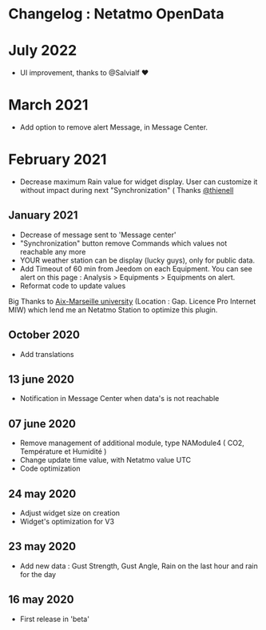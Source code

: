 # Changelog : Netatmo OpenData

# July 2022
- UI improvement, thanks to @Salvialf ❤️

# March 2021 
- Add option to remove alert Message, in Message Center. 

# February 2021
- Decrease maximum Rain value for widget display. User can customize it without impact during next "Synchronization" ( Thanks [@thienell](https://community.jeedom.com/u/thienell)

## January 2021
- Decrease of message sent to 'Message center'
- "Synchronization" button remove Commands which values not reachable any more
- YOUR weather station can be display (lucky guys), only for public data.
- Add Timeout of 60 min from Jeedom on each Equipment. You can see alert on this page :  Analysis >  Equipments > Equipments on alert.
- Reformat code to update values

Big Thanks to [Aix-Marseille university](http://www.gap.univ-mrs.fr/miw/) (Location : Gap. Licence Pro Internet MIW)  which lend me an Netatmo Station to optimize this plugin.

## October 2020
- Add translations

## 13 june 2020
- Notification in Message Center when data's is not reachable

## 07 june 2020
- Remove management of additional module, type NAModule4 ( CO2, Température et Humidité )
- Change update time value, with Netatmo value UTC
- Code optimization 

## 24 may 2020
- Adjust widget size on creation
- Widget's optimization for V3 

## 23 may 2020
- Add new data  : Gust Strength,  Gust Angle, Rain on the last hour and rain for the day

## 16 may 2020
- First release in 'beta'
